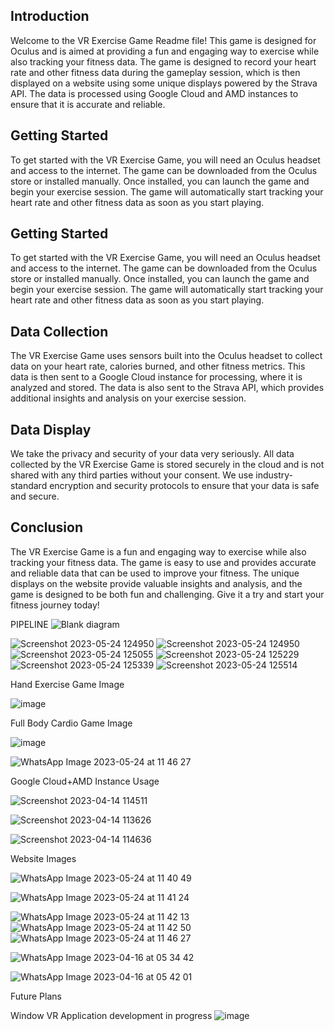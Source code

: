 
## Introduction
Welcome to the VR Exercise Game Readme file! This game is designed for Oculus and is aimed at providing a fun and engaging way to exercise while also tracking your fitness data. The game is designed to record your heart rate and other fitness data during the gameplay session, which is then displayed on a website using some unique displays powered by the Strava API. The data is processed using Google Cloud and AMD instances to ensure that it is accurate and reliable.
## Getting Started
To get started with the VR Exercise Game, you will need an Oculus headset and access to the internet. The game can be downloaded from the Oculus store or installed manually. Once installed, you can launch the game and begin your exercise session. The game will automatically start tracking your heart rate and other fitness data as soon as you start playing.
## Getting Started
To get started with the VR Exercise Game, you will need an Oculus headset and access to the internet. The game can be downloaded from the Oculus store or installed manually. Once installed, you can launch the game and begin your exercise session. The game will automatically start tracking your heart rate and other fitness data as soon as you start playing.
## Data Collection
The VR Exercise Game uses sensors built into the Oculus headset to collect data on your heart rate, calories burned, and other fitness metrics. This data is then sent to a Google Cloud instance for processing, where it is analyzed and stored. The data is also sent to the Strava API, which provides additional insights and analysis on your exercise session.
## Data Display
We take the privacy and security of your data very seriously. All data collected by the VR Exercise Game is stored securely in the cloud and is not shared with any third parties without your consent. We use industry-standard encryption and security protocols to ensure that your data is safe and secure.
## Conclusion
The VR Exercise Game is a fun and engaging way to exercise while also tracking your fitness data. The game is easy to use and provides accurate and reliable data that can be used to improve your fitness. The unique displays on the website provide valuable insights and analysis, and the game is designed to be both fun and challenging. Give it a try and start your fitness journey today!


PIPELINE 
![Blank diagram](https://user-images.githubusercontent.com/83156880/232259323-64370e18-14bd-4bdc-b9a4-d8e81db11503.png)

![Screenshot 2023-05-24 124950](https://github.com/satrajitghosh183/VitalityVR_byDonuts/assets/83156880/bc22d925-2107-4a58-8c36-0da0cb913b64)
![Screenshot 2023-05-24 124950](https://github.com/satrajitghosh183/VitalityVR_byDonuts/assets/83156880/1c88de07-5c9e-4f41-b9d9-9172053aebe9)
![Screenshot 2023-05-24 125055](https://github.com/satrajitghosh183/VitalityVR_byDonuts/assets/83156880/e1f56a34-9386-455c-96ee-546df3192ff3)
![Screenshot 2023-05-24 125229](https://github.com/satrajitghosh183/VitalityVR_byDonuts/assets/83156880/998d21a8-9e17-42ba-82d2-090596627898)
![Screenshot 2023-05-24 125339](https://github.com/satrajitghosh183/VitalityVR_byDonuts/assets/83156880/0a351077-9a18-45ba-947b-e45187c2f901)
![Screenshot 2023-05-24 125514](https://github.com/satrajitghosh183/VitalityVR_byDonuts/assets/83156880/00b15fea-e017-4450-9319-b2c5f77ad600)




Hand Exercise Game Image


![image](https://user-images.githubusercontent.com/83156880/232253604-d6caaf17-c8d8-4ce2-bc2e-82598d62936d.png)

Full Body Cardio Game Image 

![image](https://user-images.githubusercontent.com/83156880/232253663-513b3d97-db51-4ad9-ab8c-070386539006.png)



![WhatsApp Image 2023-05-24 at 11 46 27](https://github.com/satrajitghosh183/VitalityVR_byDonuts/assets/83156880/98a73f87-6035-4a83-bba2-9d866b5551fa)



Google Cloud+AMD Instance Usage 

![Screenshot 2023-04-14 114511](https://user-images.githubusercontent.com/83156880/232253897-9fca9dc9-cc39-4b16-98bb-e5f4d491782a.png)

![Screenshot 2023-04-14 113626](https://user-images.githubusercontent.com/83156880/232253909-027d6493-4791-44ac-b587-795c2c4e42a7.png)

![Screenshot 2023-04-14 114636](https://user-images.githubusercontent.com/83156880/232253927-4fc1d7cd-2826-4320-9d4e-6f8998e51462.png)


Website Images

![WhatsApp Image 2023-05-24 at 11 40 49](https://github.com/satrajitghosh183/VitalityVR_byDonuts/assets/83156880/d70fe249-6ad0-4e06-b3b1-61324f3b9b78)

![WhatsApp Image 2023-05-24 at 11 41 24](https://github.com/satrajitghosh183/VitalityVR_byDonuts/assets/83156880/2768b66d-e02e-47c3-a4e3-f3194dec49d6)

![WhatsApp Image 2023-05-24 at 11 42 13](https://github.com/satrajitghosh183/VitalityVR_byDonuts/assets/83156880/e1998fdf-37a1-4213-92b5-58e6ac0da71a)
![WhatsApp Image 2023-05-24 at 11 42 50](https://github.com/satrajitghosh183/VitalityVR_byDonuts/assets/83156880/90bcdc2e-6541-4f09-9a6a-887a56cafea5)
![WhatsApp Image 2023-05-24 at 11 46 27](https://github.com/satrajitghosh183/VitalityVR_byDonuts/assets/83156880/8581c604-9b77-4def-bfd3-3f403211f88c)


![WhatsApp Image 2023-04-16 at 05 34 42](https://user-images.githubusercontent.com/83156880/232259230-ef742e27-9b58-4231-a7f3-ba51a4ff65f4.jpg)

![WhatsApp Image 2023-04-16 at 05 42 01](https://user-images.githubusercontent.com/83156880/232259417-8f94519d-e7f9-4b3f-b332-4fe3397dda4f.jpg)





Future Plans


Window VR Application development in progress 
![image](https://user-images.githubusercontent.com/83156880/232258978-0ee04c00-220f-489a-91a5-f697e0e53f1b.png)

